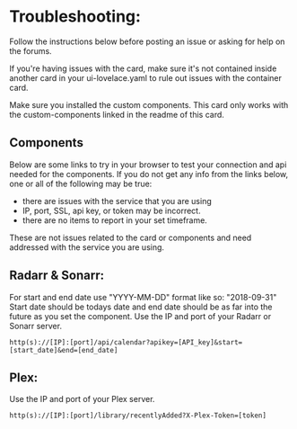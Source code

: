 # Troubleshooting:

Follow the instructions below before posting an issue or asking for help on the forums.

If you're having issues with the card, make sure it's not contained inside another card in your ui-lovelace.yaml to rule out
issues with the container card.

Make sure you installed the custom components. This card only works with the custom-components linked in the readme of this card.

## Components

Below are some links to try in your browser to test your connection and api needed for the components.
If you do not get any info from the links below, one or all of the following may be true:

* there are issues with the service that you are using
* IP, port, SSL, api key, or token may be incorrect.
* there are no items to report in your set timeframe.

These are not issues related to the card or components and need addressed with the service you are using.

## Radarr & Sonarr:
For start and end date use "YYYY-MM-DD" format like so: "2018-09-31"
Start date should be todays date and end date should be as far into the future as you set the component. Use the IP and port of your
Radarr or Sonarr server.
`````
http(s)://[IP]:[port]/api/calendar?apikey=[API_key]&start=[start_date]&end=[end_date]
`````
## Plex:
Use the IP and port of your Plex server.
`````
http(s)://[IP]:[port]/library/recentlyAdded?X-Plex-Token=[token]
`````
